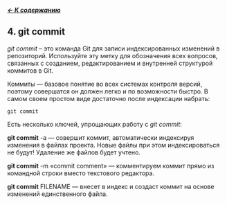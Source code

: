 [***<- К содержанию***](./readme.md)

## 4. git commit

_git commit_ – это команда Git для записи индексированных изменений в репозиторий. Используйте эту метку для обозначения всех вопросов, связанных с созданием, редактированием и внутренней структурой коммитов в Git.

Коммиты — базовое понятие во всех системах контроля версий, поэтому совершатся
он должен легко и по возможности быстро. В самом своем простом виде достаточно
после индексации набрать:
```bash=
git commit
```
Есть несколько ключей, упрощающих работу с _git commit_:

**git commit** -a — совершит коммит, автоматически индексируя изменения в файлах
проекта. Новые файлы при этом индексироваться не будут! Удаление же файлов
будет учтено.


**git commit** -m «commit comment» — комментируем коммит прямо из командной строки
вместо текстового редактора.

**git commit** FILENAME — внесет в индекс и создаст коммит на основе изменений
единственного файла.